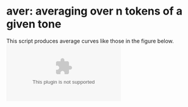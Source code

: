 aver: averaging over n tokens of a given tone
=============

This script produces average curves like those in the figure below.
![Average curve of fundamental frequency for the High, Mid and Low tone of the Naxi language](https://github.com/alexis-michaud/egg/blob/master/aver/ICPhS_M5_SemiTones.eps)
